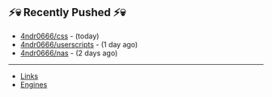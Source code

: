 ## ⚡💀 Recently Pushed ⚡💀


- [4ndr0666/css](https://github.com/4ndr0666/css) - (today)
- [4ndr0666/userscripts](https://github.com/4ndr0666/userscripts) - (1 day ago)
- [4ndr0666/nas](https://github.com/4ndr0666/nas) - (2 days ago)

---
- [Links](https://github.com/4ndr0666/Links/blob/main/README.md)        
- [Engines](https://github.com/hoothin/SearchJumper/discussions/73)    

